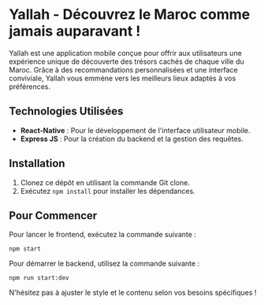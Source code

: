 
# Yallah - Découvrez le Maroc comme jamais auparavant !

Yallah est une application mobile conçue pour offrir aux utilisateurs une expérience unique de découverte des trésors cachés de chaque ville du Maroc. Grâce à des recommandations personnalisées et une interface conviviale, Yallah vous emmène vers les meilleurs lieux adaptés à vos préférences.

## Technologies Utilisées

- **React-Native** : Pour le développement de l'interface utilisateur mobile.
- **Express JS** : Pour la création du backend et la gestion des requêtes.

## Installation

1. Clonez ce dépôt en utilisant la commande Git clone.
2. Exécutez `npm install` pour installer les dépendances.

## Pour Commencer

Pour lancer le frontend, exécutez la commande suivante :

```
npm start
```

Pour démarrer le backend, utilisez la commande suivante :

```
npm run start:dev
```




N'hésitez pas à ajuster le style et le contenu selon vos besoins spécifiques !
